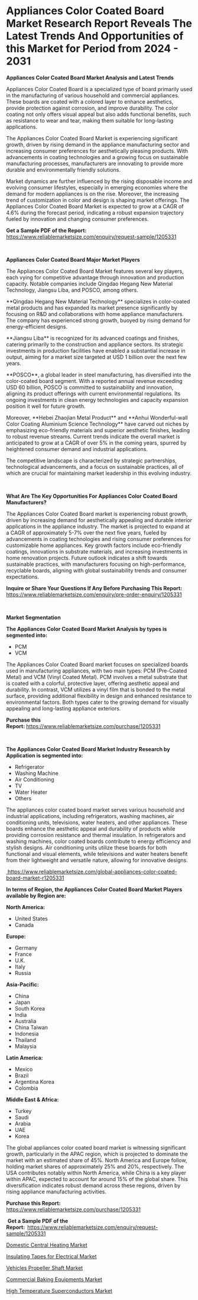 <p><h1>Appliances Color Coated Board Market Research Report Reveals The Latest Trends And Opportunities of this Market for Period from 2024 - 2031</h1></p><p><strong>Appliances Color Coated Board Market Analysis and Latest Trends</strong></p>
<p><p>Appliances Color Coated Board is a specialized type of board primarily used in the manufacturing of various household and commercial appliances. These boards are coated with a colored layer to enhance aesthetics, provide protection against corrosion, and improve durability. The color coating not only offers visual appeal but also adds functional benefits, such as resistance to wear and tear, making them suitable for long-lasting applications.</p><p>The Appliances Color Coated Board Market is experiencing significant growth, driven by rising demand in the appliance manufacturing sector and increasing consumer preferences for aesthetically pleasing products. With advancements in coating technologies and a growing focus on sustainable manufacturing processes, manufacturers are innovating to provide more durable and environmentally friendly solutions. </p><p>Market dynamics are further influenced by the rising disposable income and evolving consumer lifestyles, especially in emerging economies where the demand for modern appliances is on the rise. Moreover, the increasing trend of customization in color and design is shaping market offerings. The Appliances Color Coated Board Market is expected to grow at a CAGR of 4.6% during the forecast period, indicating a robust expansion trajectory fueled by innovation and changing consumer preferences.</p></p>
<p><strong>Get a Sample PDF of the Report:&nbsp;</strong> <a href="https://www.reliablemarketsize.com/enquiry/request-sample/1205331?utm_campaign=1293&utm_medium=2&utm_source=Github&utm_content=ia&utm_term=16102024&utm_id=appliances-color-coated-board">https://www.reliablemarketsize.com/enquiry/request-sample/1205331</a></p>
<p>&nbsp;</p>
<p><strong>Appliances Color Coated Board Major Market Players</strong></p>
<p><p>The Appliances Color Coated Board Market features several key players, each vying for competitive advantage through innovation and production capacity. Notable companies include Qingdao Hegang New Material Technology, Jiangsu Liba, and POSCO, among others.</p><p>**Qingdao Hegang New Material Technology** specializes in color-coated metal products and has expanded its market presence significantly by focusing on R&D and collaborations with home appliance manufacturers. The company has experienced strong growth, buoyed by rising demand for energy-efficient designs.</p><p>**Jiangsu Liba** is recognized for its advanced coatings and finishes, catering primarily to the construction and appliance sectors. Its strategic investments in production facilities have enabled a substantial increase in output, aiming for a market size targeted at USD 1 billion over the next few years.</p><p>**POSCO**, a global leader in steel manufacturing, has diversified into the color-coated board segment. With a reported annual revenue exceeding USD 60 billion, POSCO is committed to sustainability and innovation, aligning its product offerings with current environmental regulations. Its ongoing investments in clean energy technologies and capacity expansion position it well for future growth.</p><p>Moreover, **Hebei Zhaojian Metal Product** and **Anhui Wonderful-wall Color Coating Aluminium Science Technology** have carved out niches by emphasizing eco-friendly materials and superior aesthetic finishes, leading to robust revenue streams. Current trends indicate the overall market is anticipated to grow at a CAGR of over 5% in the coming years, spurred by heightened consumer demand and industrial applications.</p><p>The competitive landscape is characterized by strategic partnerships, technological advancements, and a focus on sustainable practices, all of which are crucial for maintaining market leadership in this evolving industry.</p></p>
<p>&nbsp;</p>
<p><strong>What Are The Key Opportunities For Appliances Color Coated Board Manufacturers?</strong></p>
<p><p>The Appliances Color Coated Board market is experiencing robust growth, driven by increasing demand for aesthetically appealing and durable interior applications in the appliance industry. The market is projected to expand at a CAGR of approximately 5-7% over the next five years, fueled by advancements in coating technologies and rising consumer preferences for customizable home appliances. Key growth factors include eco-friendly coatings, innovations in substrate materials, and increasing investments in home renovation projects. Future outlook indicates a shift towards sustainable practices, with manufacturers focusing on high-performance, recyclable boards, aligning with global sustainability trends and consumer expectations.</p></p>
<p><strong>Inquire or Share Your Questions If Any Before Purchasing This Report:</strong> <a href="https://www.reliablemarketsize.com/enquiry/pre-order-enquiry/1205331?utm_campaign=1293&utm_medium=2&utm_source=Github&utm_content=ia&utm_term=16102024&utm_id=appliances-color-coated-board">https://www.reliablemarketsize.com/enquiry/pre-order-enquiry/1205331</a></p>
<p>&nbsp;</p>
<p><strong>Market Segmentation</strong></p>
<p><strong>The Appliances Color Coated Board Market Analysis by types is segmented into:</strong></p>
<p><ul><li>PCM</li><li>VCM</li></ul></p>
<p><p>The Appliances Color Coated Board market focuses on specialized boards used in manufacturing appliances, with two main types: PCM (Pre-Coated Metal) and VCM (Vinyl Coated Metal). PCM involves a metal substrate that is coated with a colorful, protective layer, offering aesthetic appeal and durability. In contrast, VCM utilizes a vinyl film that is bonded to the metal surface, providing additional flexibility in design and enhanced resistance to environmental factors. Both types cater to the growing demand for visually appealing and long-lasting appliance exteriors.</p></p>
<p><strong>Purchase this Report:&nbsp;</strong><a href="https://www.reliablemarketsize.com/purchase/1205331?utm_campaign=1293&utm_medium=2&utm_source=Github&utm_content=ia&utm_term=16102024&utm_id=appliances-color-coated-board">https://www.reliablemarketsize.com/purchase/1205331</a></p>
<p>&nbsp;</p>
<p><strong>The Appliances Color Coated Board Market Industry Research by Application is segmented into:</strong></p>
<p><ul><li>Refrigerator</li><li>Washing Machine</li><li>Air Conditioning</li><li>TV</li><li>Water Heater</li><li>Others</li></ul></p>
<p><p>The appliances color coated board market serves various household and industrial applications, including refrigerators, washing machines, air conditioning units, televisions, water heaters, and other appliances. These boards enhance the aesthetic appeal and durability of products while providing corrosion resistance and thermal insulation. In refrigerators and washing machines, color coated boards contribute to energy efficiency and stylish designs. Air conditioning units utilize these boards for both functional and visual elements, while televisions and water heaters benefit from their lightweight and versatile nature, allowing for innovative designs.</p></p>
<p><a href="https://www.reliablemarketsize.com/global-appliances-color-coated-board-market-r1205331?utm_campaign=1293&utm_medium=2&utm_source=Github&utm_content=ia&utm_term=16102024&utm_id=appliances-color-coated-board">&nbsp;https://www.reliablemarketsize.com/global-appliances-color-coated-board-market-r1205331</a></p>
<p><strong>In terms of Region, the Appliances Color Coated Board Market Players available by Region are:</strong></p>
<p>
    <p> <strong> North America: </strong>
        <ul>
            <li>United States</li>
            <li>Canada</li>
        </ul>
        </p> 
    <p> <strong> Europe: </strong>
        <ul>
            <li>Germany</li>
            <li>France</li>
            <li>U.K.</li>
            <li>Italy</li>
            <li>Russia</li>
        </ul>
        </p> 
    <p> <strong> Asia-Pacific: </strong>
        <ul>
            <li>China</li>
            <li>Japan</li>
            <li>South Korea</li>
            <li>India</li>
            <li>Australia</li>
            <li>China Taiwan</li>
            <li>Indonesia</li>
            <li>Thailand</li>
            <li>Malaysia</li>
        </ul>
        </p> 
    <p> <strong> Latin America: </strong>
        <ul>
            <li>Mexico</li>
            <li>Brazil</li>
            <li>Argentina Korea</li>
            <li>Colombia</li>
        </ul>
        </p> 
    <p> <strong> Middle East & Africa: </strong>
        <ul>
            <li>Turkey</li>
            <li>Saudi</li>
            <li>Arabia</li>
            <li>UAE</li>
            <li>Korea</li>
        </ul>
    </p>
    </p>
<p><p>The global appliances color coated board market is witnessing significant growth, particularly in the APAC region, which is projected to dominate the market with an estimated share of 45%. North America and Europe follow, holding market shares of approximately 25% and 20%, respectively. The USA contributes notably within North America, while China is a key player within APAC, expected to account for around 15% of the global share. This diversification indicates robust demand across these regions, driven by rising appliance manufacturing activities.</p></p>
<p><strong>Purchase this Report: </strong><a href="https://www.reliablemarketsize.com/purchase/1205331?utm_campaign=1293&utm_medium=2&utm_source=Github&utm_content=ia&utm_term=16102024&utm_id=appliances-color-coated-board">https://www.reliablemarketsize.com/purchase/1205331</a></p>
<p>&nbsp;<strong>Get a Sample PDF of the Report:&nbsp;&nbsp;</strong><a href="https://www.reliablemarketsize.com/enquiry/request-sample/1205331?utm_campaign=1293&utm_medium=2&utm_source=Github&utm_content=ia&utm_term=16102024&utm_id=appliances-color-coated-board">https://www.reliablemarketsize.com/enquiry/request-sample/1205331</a></p>
<p><strong></strong></p>
<p><p><a href="https://issuu.com/reportprime-2/docs/domestic-central-heating-market-siz_2b6a093730e0c7?utm_campaign=1293&utm_medium=2&utm_source=Github&utm_content=ia&utm_term=16102024&utm_id=appliances-color-coated-board">Domestic Central Heating Market</a></p><p><a href="https://github.com/halkoitweden3/Market-Research-Report-List-1/blob/main/insulating-tapes-for-electrical-market.md?utm_campaign=1293&utm_medium=2&utm_source=Github&utm_content=ia&utm_term=16102024&utm_id=appliances-color-coated-board">Insulating Tapes for Electrical Market</a></p><p><a href="https://github.com/nekolalrclippo/Market-Research-Report-List-1/blob/main/vehicles-propeller-shaft-market.md?utm_campaign=1293&utm_medium=2&utm_source=Github&utm_content=ia&utm_term=16102024&utm_id=appliances-color-coated-board">Vehicles Propeller Shaft Market</a></p><p><a href="https://www.linkedin.com/pulse/market-dynamics-future-trends-global-commercial-baking-ryw6f?trk=public_post_embed_feed-article-content&utm_campaign=1293&utm_medium=2&utm_source=Github&utm_content=ia&utm_term=16102024&utm_id=appliances-color-coated-board">Commercial Baking Equipments Market</a></p><p><a href="https://issuu.com/reportprime-2/docs/high-temperature-superconductors-ma_1f88fe83122210?utm_campaign=1293&utm_medium=2&utm_source=Github&utm_content=ia&utm_term=16102024&utm_id=appliances-color-coated-board">High Temperature Superconductors Market</a></p></p>